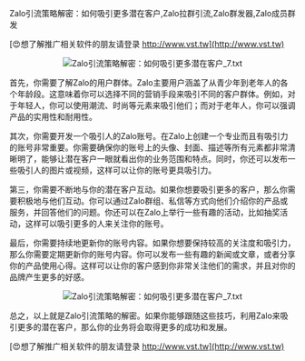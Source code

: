 Zalo引流策略解密：如何吸引更多潜在客户,Zalo拉群引流,Zalo群发器,Zalo成员群发

[😍想了解推广相关软件的朋友请登录 http://www.vst.tw](http://www.vst.tw)

 <center><img src="https://vst.tw/MP4/tuiguang/png/2.png" alt="Zalo引流策略解密：如何吸引更多潜在客户_7.txt"></center>

首先，你需要了解Zalo的用户群体。Zalo主要用户涵盖了从青少年到老年人的各个年龄段。这意味着你可以选择不同的营销手段来吸引不同的客户群体。例如，对于年轻人，你可以使用潮流、时尚等元素来吸引他们；而对于老年人，你可以强调产品的实用性和耐用性。

其次，你需要开发一个吸引人的Zalo账号。在Zalo上创建一个专业而且有吸引力的账号非常重要。你需要确保你的账号上的头像、封面、描述等所有元素都非常清晰明了，能够让潜在客户一眼就看出你的业务范围和特点。同时，你还可以发布一些吸引人的图片或视频，这样可以让你的账号更具吸引力。

第三，你需要不断地与你的潜在客户互动。如果你想要吸引更多的客户，那么你需要积极地与他们互动。你可以通过Zalo群组、私信等方式向他们介绍你的产品或服务，并回答他们的问题。你还可以在Zalo上举行一些有趣的活动，比如抽奖活动，这样可以吸引更多的人来关注你的账号。

最后，你需要持续地更新你的账号内容。如果你想要保持较高的关注度和吸引力，那么你需要定期更新你的账号内容。你可以发布一些有趣的新闻或文章，或者分享你的产品使用心得。这样可以让你的客户感到你非常关注他们的需求，并且对你的品牌产生更多的好感。

 <center><img src="https://vst.tw/MP4/tuiguang/png/8.png" alt="Zalo引流策略解密：如何吸引更多潜在客户_7.txt"></center>

总之，以上就是Zalo引流策略的解密。如果你能够跟随这些技巧，利用Zalo来吸引更多的潜在客户，那么你的业务将会取得更多的成功和发展。

[😍想了解推广相关软件的朋友请登录 http://www.vst.tw](http://www.vst.tw)



